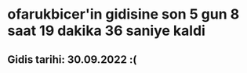 # ofarukbicer'in gidisine son 5 gun 8 saat 19 dakika 36 saniye kaldi

## Gidis tarihi: 30.09.2022 :(